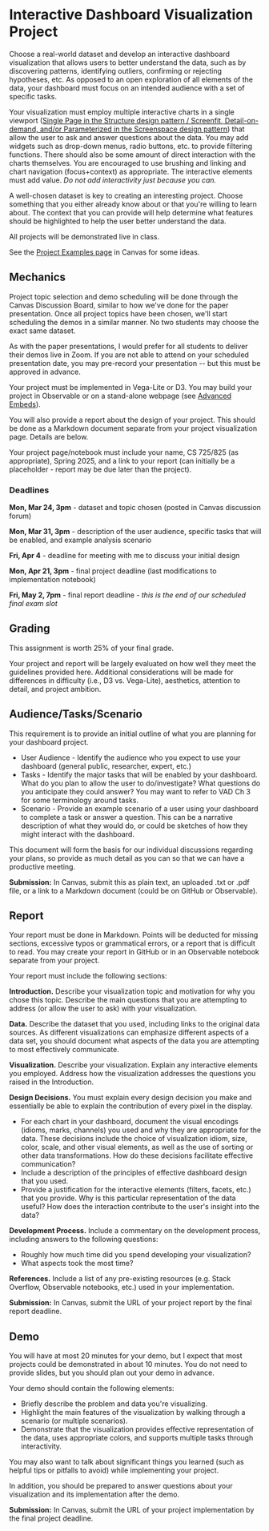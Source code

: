 # Interactive Dashboard Visualization Project 

Choose a real-world dataset and develop an interactive dashboard visualization that allows users to better understand the data, such as by discovering patterns, identifying outliers, confirming or rejecting hypotheses, etc. As opposed to an open exploration of all elements of the data, your dashboard must focus on an intended audience with a set of specific tasks.

Your visualization must employ multiple interactive charts in a single viewport ([Single Page in the Structure design pattern / Screenfit, Detail-on-demand, and/or Parameterized in the Screenspace design pattern](https://dashboarddesignpatterns.github.io/patterns.html)) that allow the user to ask and answer questions about the data.  You may add widgets such as drop-down menus, radio buttons, etc. to provide filtering functions.  There should also be some amount of direct interaction with the charts themselves. You are encouraged to use brushing and linking and chart navigation (focus+context) as appropriate. The interactive elements must add value. *Do not add interactivity just because you can.*

A well-chosen dataset is key to creating an interesting project.  Choose something that you either already know about or that you're willing to learn about.  The context that you can provide will help determine what features should be highlighted to help the user better understand the data.

All projects will be demonstrated live in class.

See the [Project Examples page](https://canvas.odu.edu/courses/177607/pages/project-examples) in Canvas for some ideas.

## Mechanics

Project topic selection and demo scheduling will be done through the Canvas Discussion Board, similar to how we've done for the paper presentation. Once all project topics have been chosen, we'll start scheduling the demos in a similar manner.  No two students may choose the exact same dataset. 

As with the paper presentations, I would prefer for all students to deliver their demos live in Zoom.  If you are not able to attend on your scheduled presentation date, you may pre-record your presentation -- but this must be approved in advance.

Your project must be implemented in Vega-Lite or D3. You may build your project in Observable or on a stand-alone webpage (see [Advanced Embeds](https://observablehq.com/documentation/embeds/advanced)).

You will also provide a report about the design of your project.  This should be done as a Markdown document separate from your project visualization page.  Details are below.  

Your project page/notebook must include your name, CS 725/825 (as appropriate), Spring 2025, and a link to your report (can initially be a placeholder - report may be due later than the project).

### Deadlines

**Mon, Mar 24, 3pm** - dataset and topic chosen (posted in Canvas discussion forum)

**Mon, Mar 31, 3pm** - description of the user audience, specific tasks that will be enabled, and example analysis scenario

**Fri, Apr 4** - deadline for meeting with me to discuss your initial design

**Mon, Apr 21, 3pm** - final project deadline (last modifications to implementation notebook) 

**Fri, May 2, 7pm** - final report deadline - *this is the end of our scheduled final exam slot*

## Grading

This assignment is worth 25% of your final grade. 

Your project and report will be largely evaluated on how well they meet the guidelines provided here.  Additional considerations will be made for differences in difficulty (i.e., D3 vs. Vega-Lite), aesthetics, attention to detail, and project ambition.

## Audience/Tasks/Scenario

This requirement is to provide an initial outline of what you are planning for your dashboard project. 

* User Audience - Identify the audience who you expect to use your dashboard (general public, researcher, expert, etc.)
* Tasks - Identify the major tasks that will be enabled by your dashboard. What do you plan to allow the user to do/investigate? What questions do you anticipate they could answer? You may want to refer to VAD Ch 3 for some terminology around tasks.
* Scenario - Provide an example scenario of a user using your dashboard to complete a task or answer a question. This can be a narrative description of what they would do, or could be sketches of how they might interact with the dashboard.

This document will form the basis for our individual discussions regarding your plans, so provide as much detail as you can so that we can have a productive meeting.

**Submission:** In Canvas, submit this as plain text, an uploaded .txt or .pdf file, or a link to a Markdown document (could be on GitHub or Observable).

## Report

Your report must be done in Markdown. Points will be deducted for missing sections, excessive typos or grammatical errors, or a report that is difficult to read.  You may create your report in GitHub or in an Observable notebook separate from your project. 

Your report must include the following sections:

**Introduction.** Describe your visualization topic and motivation for why you chose this topic. Describe the main questions that you are attempting to address (or allow the user to ask) with your visualization.

**Data.** Describe the dataset that you used, including links to the original data sources. As different visualizations can emphasize different aspects of a data set, you should document what aspects of the data you are attempting to most effectively communicate. 

**Visualization.** Describe your visualization. Explain any interactive elements you employed. Address how the visualization addresses the questions you raised in the Introduction.

**Design Decisions.** You must explain every design decision you make and essentially be able to explain the contribution of every pixel in the display. 
* For each chart in your dashboard, document the visual encodings (idioms, marks, channels) you used and why they are appropriate for the data. These decisions include the choice of visualization idiom, size, color, scale, and other visual elements, as well as the use of sorting or other data transformations. How do these decisions facilitate effective communication?  
* Include a description of the principles of effective dashboard design that you used. 
* Provide a justification for the interactive elements (filters, facets, etc.) that you provide. Why is this particular representation of the data useful?  How does the interaction contribute to the user's insight into the data?

**Development Process.** Include a commentary on the development process, including answers to the following questions:
* Roughly how much time did you spend developing your visualization?
* What aspects took the most time?

**References.** Include a list of any pre-existing resources (e.g. Stack Overflow, Observable notebooks, etc.) used in your implementation.

**Submission:** In Canvas, submit the URL of your project report by the final report deadline.

## Demo

You will have at most 20 minutes for your demo, but I expect that most projects could be demonstrated in about 10 minutes.  You do not need to provide slides, but you should plan out your demo in advance.  

Your demo should contain the following elements:
* Briefly describe the problem and data you're visualizing.
* Highlight the main features of the visualization by walking through a scenario (or multiple scenarios).
* Demonstrate that the visualization provides effective representation of the data, uses appropriate colors, and supports multiple tasks through interactivity.

You may also want to talk about significant things you learned (such as helpful tips or pitfalls to avoid) while implementing your project.

In addition, you should be prepared to answer questions about your visualization and its implementation after the demo.

**Submission:** In Canvas, submit the URL of your project implementation by the final project deadline.
